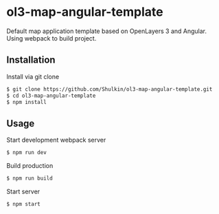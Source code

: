 # ol3-map-angular-template
Default map application template based on OpenLayers 3 and Angular. Using webpack to build project.

## Installation

Install via git clone

```bash
$ git clone https://github.com/Shulkin/ol3-map-angular-template.git
$ cd ol3-map-angular-template
$ npm install
```

## Usage

Start development webpack server

```bash
$ npm run dev
```

Build production

```bash
$ npm run build
```

Start server

```bash
$ npm start
```
